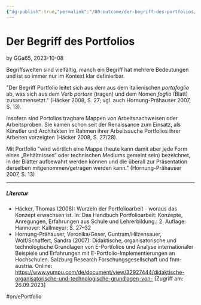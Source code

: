 ```yaml
---
{"dg-publish":true,"permalink":"/80-outcome/der-begriff-des-portfolios/","tags":["class/outcome","on/ePortfolio"],"noteIcon":""}
---
```


# Der Begriff des Portfolios
by GGa65, 2023-10-08


Begriffswelten sind vielfältig, manch ein Begriff hat mehrere Bedeutungen und ist so immer nur im Kontext klar definierbar.

"Der Begriff Portfolio leitet sich aus dem aus dem italienischen _portafoglio_ ab, was sich aus dem Verb _portare_ (tragen) und dem Nomen _foglio_ (Blatt) zusammensetzt." (Häcker 2008, S. 27; vgl. auch Hornung-Prähauser 2007, S. 13).

Insofern sind Portolios tragbare Mappen von Arbeitsnachweisen oder Arbeitsproben. Sie kamen schon seit der Renaissance zum Einsatz, als Künstler und Architekten im Rahmen ihrer Arbeitssuche Portfolios ihrer Arbeiten vorzeigten (Häcker 2008, S. 27/28).

Mit Portfolio "wird wörtlich eine Mappe (heute kann damit aber jede Form eines „Behältnisses“ oder technischen Mediums gemeint sein) bezeichnet, in der Blätter aufbewahrt werden können und die überall zur Präsentation derselben mitgenommen/getragen werden kann." (Hornung-Prähauser 2007, S. 13)

---
##### Literatur
- Häcker, Thomas (2008): Wurzeln der Portfolioarbeit - woraus das Konzept erwachsen ist. In: Das Handbuch Portfolioarbeit: Konzepte, Anregungen, Erfahrungen aus Schule und Lehrerbildung.: 2. Auflage: Hannover: Kallmeyer: S. 27–32
- Hornung-Prähauser, Veronika/Geser, Guntram/Hilzensauer, Wolf/Schaffert, Sandra (2007): Didaktische, organisatorische und technologische Grundlagen von E-Portfolios und Analyse internationaler Beispiele und Erfahrungen mit E-Portfolio-Implementierungen an Hochschulen. Salzburg Research Forschungsgesellschaft und fnm-austria. Online: https://www.yumpu.com/de/document/view/32927444/didaktische-organisatorische-und-technologische-grundlagen-von- [Zugriff am: 26.09.2023]

#on/ePortfolio 
